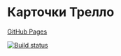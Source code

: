 # Карточки Трелло

[GitHub Pages](https://prekinii.github.io/Trello-js/)


[![Build status](https://ci.appveyor.com/api/projects/status/rei8j4mxjwe2ta9y?svg=true)](https://ci.appveyor.com/project/PrekinII/trello-js)
